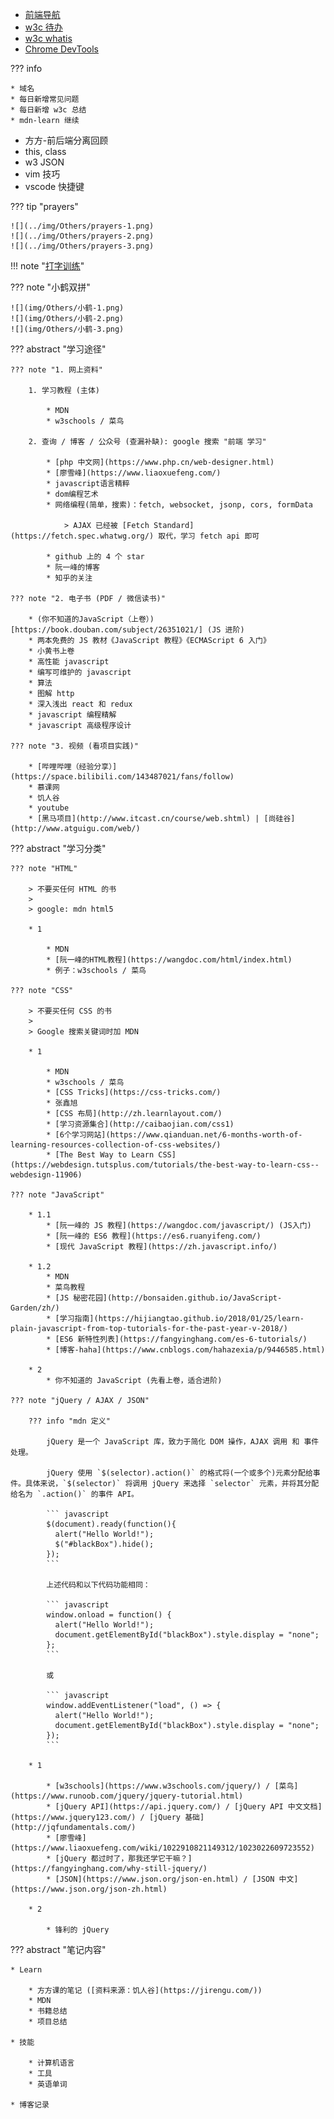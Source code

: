 
* [前端导航](https://shawnlxf.github.io/nav-1/dist/index.html)
* [w3c 待办](https://www.w3schools.com/js/js_number_methods.asp)
* [w3c whatis](https://www.w3schools.com/whatis/whatis_http.asp)
* [Chrome DevTools](https://developers.google.com/web/tools/chrome-devtools/)

??? info

    * 域名
    * 每日新增常见问题
    * 每日新增 w3c 总结
    * mdn-learn 继续

* 方方-前后端分离回顾
* this, class
* w3 JSON
* vim 技巧
* vscode 快捷键

??? tip "prayers"

    ![](../img/Others/prayers-1.png)
    ![](../img/Others/prayers-2.png)
    ![](../img/Others/prayers-3.png)


!!! note "[打字训练](https://dytiger.github.io/index.html)"

??? note "小鹤双拼"

    ![](img/Others/小鹤-1.png)
    ![](img/Others/小鹤-2.png)
    ![](img/Others/小鹤-3.png)

??? abstract "学习途径"

    ??? note "1. 网上资料"

        1. 学习教程 (主体)

            * MDN
            * w3schools / 菜鸟

        2. 查询 / 博客 / 公众号 (查漏补缺): google 搜索 "前端 学习"

            * [php 中文网](https://www.php.cn/web-designer.html)
            * [廖雪峰](https://www.liaoxuefeng.com/)
            * javascript语言精粹
            * dom编程艺术
            * 网络编程(简单，搜索)：fetch, websocket, jsonp, cors, formData

                > AJAX 已经被 [Fetch Standard](https://fetch.spec.whatwg.org/) 取代，学习 fetch api 即可 

            * github 上的 4 个 star
            * 阮一峰的博客
            * 知乎的关注

    ??? note "2. 电子书 (PDF / 微信读书)"

        * (你不知道的JavaScript（上卷）)[https://book.douban.com/subject/26351021/] (JS 进阶)
        * 两本免费的 JS 教材《JavaScript 教程》《ECMAScript 6 入门》
        * 小黄书上卷
        * 高性能 javascript
        * 编写可维护的 javascript
        * 算法
        * 图解 http
        * 深入浅出 react 和 redux
        * javascript 编程精解
        * javascript 高级程序设计

    ??? note "3. 视频 (看项目实践)"

        * [哔哩哔哩（经验分享）](https://space.bilibili.com/143487021/fans/follow)
        * 慕课网
        * 饥人谷
        * youtube
        * [黑马项目](http://www.itcast.cn/course/web.shtml) | [尚硅谷](http://www.atguigu.com/web/)

??? abstract "学习分类"

    ??? note "HTML"

        > 不要买任何 HTML 的书
        > 
        > google: mdn html5

        * 1

            * MDN
            * [阮一峰的HTML教程](https://wangdoc.com/html/index.html)
            * 例子：w3schools / 菜鸟

    ??? note "CSS"

        > 不要买任何 CSS 的书
        >
        > Google 搜索关键词时加 MDN

        * 1

            * MDN
            * w3schools / 菜鸟
            * [CSS Tricks](https://css-tricks.com/)
            * 张鑫旭
            * [CSS 布局](http://zh.learnlayout.com/)
            * [学习资源集合](http://caibaojian.com/css1)
            * [6个学习网站](https://www.qianduan.net/6-months-worth-of-learning-resources-collection-of-css-websites/)
            * [The Best Way to Learn CSS](https://webdesign.tutsplus.com/tutorials/the-best-way-to-learn-css--webdesign-11906)

    ??? note "JavaScript"

        * 1.1
            * [阮一峰的 JS 教程](https://wangdoc.com/javascript/) (JS入门)
            * [阮一峰的 ES6 教程](https://es6.ruanyifeng.com/)
            * [现代 JavaScript 教程](https://zh.javascript.info/)

        * 1.2
            * MDN
            * 菜鸟教程
            * [JS 秘密花园](http://bonsaiden.github.io/JavaScript-Garden/zh/)
            * [学习指南](https://hijiangtao.github.io/2018/01/25/learn-plain-javascript-from-top-tutorials-for-the-past-year-v-2018/)
            * [ES6 新特性列表](https://fangyinghang.com/es-6-tutorials/)
            * [博客-haha](https://www.cnblogs.com/hahazexia/p/9446585.html)

        * 2
            * 你不知道的 JavaScript (先看上卷，适合进阶)

    ??? note "jQuery / AJAX / JSON"

        ??? info "mdn 定义"

            jQuery 是一个 JavaScript 库，致力于简化 DOM 操作，AJAX 调用 和 事件处理。

            jQuery 使用 `$(selector).action()` 的格式将(一个或多个)元素分配给事件。具体来说，`$(selector)` 将调用 jQuery 来选择 `selector` 元素，并将其分配给名为 `.action()` 的事件 API。

            ``` javascript
            $(document).ready(function(){
              alert("Hello World!");
              $("#blackBox").hide();
            });
            ```

            上述代码和以下代码功能相同：

            ``` javascript
            window.onload = function() {
              alert("Hello World!");
              document.getElementById("blackBox").style.display = "none";
            };
            ```

            或

            ``` javascript
            window.addEventListener("load", () => {
              alert("Hello World!");
              document.getElementById("blackBox").style.display = "none";
            });
            ```

        * 1

            * [w3schools](https://www.w3schools.com/jquery/) / [菜鸟](https://www.runoob.com/jquery/jquery-tutorial.html)
            * [jQuery API](https://api.jquery.com/) / [jQuery API 中文文档](https://www.jquery123.com/) / [jQuery 基础](http://jqfundamentals.com/)
            * [廖雪峰](https://www.liaoxuefeng.com/wiki/1022910821149312/1023022609723552)
            * [jQuery 都过时了，那我还学它干嘛？](https://fangyinghang.com/why-still-jquery/)
            * [JSON](https://www.json.org/json-en.html) / [JSON 中文](https://www.json.org/json-zh.html)

        * 2

            * 锋利的 jQuery


??? abstract "笔记内容"

    * Learn

        * 方方课的笔记 ([资料来源：饥人谷](https://jirengu.com/))
        * MDN
        * 书籍总结
        * 项目总结

    * 技能

        * 计算机语言
        * 工具
        * 英语单词

    * 博客记录

